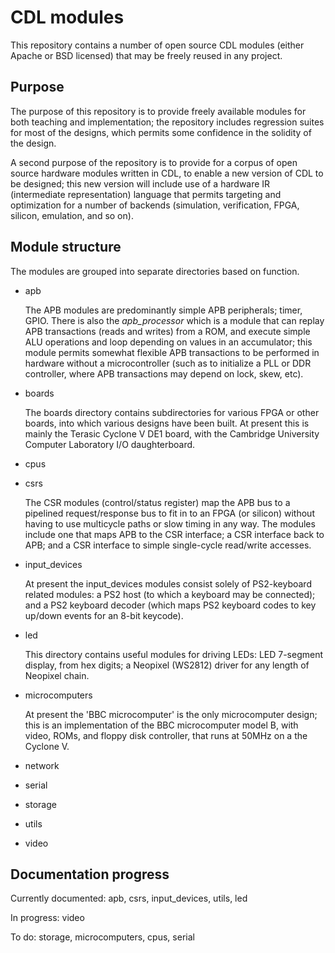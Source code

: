 # CDL modules

This repository contains a number of open source CDL modules (either
Apache or BSD licensed) that may be freely reused in any project.

## Purpose

The purpose of this repository is to provide freely available modules
for both teaching and implementation; the repository includes
regression suites for most of the designs, which permits some
confidence in the solidity of the design.

A second purpose of the repository is to provide for a corpus of open
source hardware modules written in CDL, to enable a new version of CDL
to be designed; this new version will include use of a hardware IR
(intermediate representation) language that permits targeting and
optimization for a number of backends (simulation, verification, FPGA,
silicon, emulation, and so on).

## Module structure

The modules are grouped into separate directories based on function.

* apb

  The APB modules are predominantly simple APB peripherals; timer,
  GPIO. There is also the *apb_processor* which is a module that can
  replay APB transactions (reads and writes) from a ROM, and execute
  simple ALU operations and loop depending on values in an
  accumulator; this module permits somewhat flexible APB transactions
  to be performed in hardware without a microcontroller (such as to
  initialize a PLL or DDR controller, where APB transactions may
  depend on lock, skew, etc).

* boards

  The boards directory contains subdirectories for various FPGA or
  other boards, into which various designs have been built. At present
  this is mainly the Terasic Cyclone V DE1 board, with the Cambridge
  University Computer Laboratory I/O daughterboard.

* cpus

* csrs

  The CSR modules (control/status register) map the APB bus to a
  pipelined request/response bus to fit in to an FPGA (or silicon)
  without having to use multicycle paths or slow timing in any
  way. The modules include one that maps APB to the CSR interface; a
  CSR interface back to APB; and a CSR interface to simple
  single-cycle read/write accesses.

* input_devices

  At present the input_devices modules consist solely of PS2-keyboard
  related modules: a PS2 host (to which a keyboard may be connected);
  and a PS2 keyboard decoder (which maps PS2 keyboard codes to key
  up/down events for an 8-bit keycode).

* led

  This directory contains useful modules for driving LEDs: LED
  7-segment display, from hex digits; a Neopixel (WS2812) driver for
  any length of Neopixel chain.

* microcomputers

  At present the 'BBC microcomputer' is the only microcomputer design;
  this is an implementation of the BBC microcomputer model B, with
  video, ROMs, and floppy disk controller, that runs at 50MHz on a the
  Cyclone V.

* network

* serial

* storage

* utils

* video

## Documentation progress

Currently documented: apb, csrs, input_devices, utils, led

In progress: video

To do: storage, microcomputers, cpus, serial
